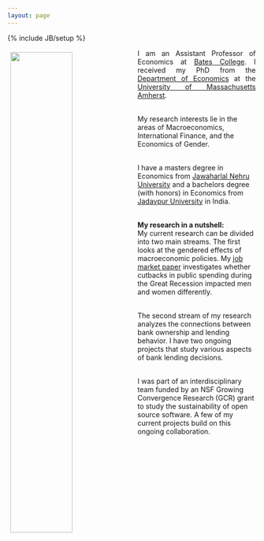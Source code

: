 ```yaml
---
layout: page
---
```

{% include JB/setup %}

<img style="float: left; width: 50%; padding: 6px;" src=" {{ site.url }}/assets/Headshot.jpg">

<p align="justify"> I am an Assistant Professor of Economics at <a href="https://www.bates.edu/economics/">Bates College</a>. I received my PhD from the <a href="https://www.umass.edu/economics/">Department of Economics</a> at the <a href="https://www.umass.edu/">University of Massachusetts Amherst</a>. <br><br>

My research interests lie in the areas of Macroeconomics, International Finance, and the Economics of Gender. <br><br>

I have a masters degree in Economics from <a href="https://www.jnu.ac.in/">Jawaharlal Nehru University</a> and a bachelors degree (with honors) in Economics from <a href="http://www.jaduniv.edu.in/view_department.php?deptid=66">Jadavpur University</a> in India. <br><br>

<strong>My research in a nutshell:</strong> <br>
My current research can be divided into two main streams. The first looks at the gendered effects of macroeconomic policies. My <a href="https://equitablegrowth.org/working-papers/the-impact-of-austerity-on-gender-inequality-in-time-allocation-in-the-united-states/">job market paper</a> investigates whether cutbacks in public spending during the Great Recession impacted men and women differently. <br><br>

The second stream of my research analyzes the connections between bank ownership and lending behavior. I have two ongoing projects that study various aspects of bank lending decisions. <br><br>

I was part of an interdisciplinary team funded by an NSF Growing Convergence Research (GCR) grant to study the sustainability of open source software. A few of my current projects build on this ongoing collaboration.
</p>
